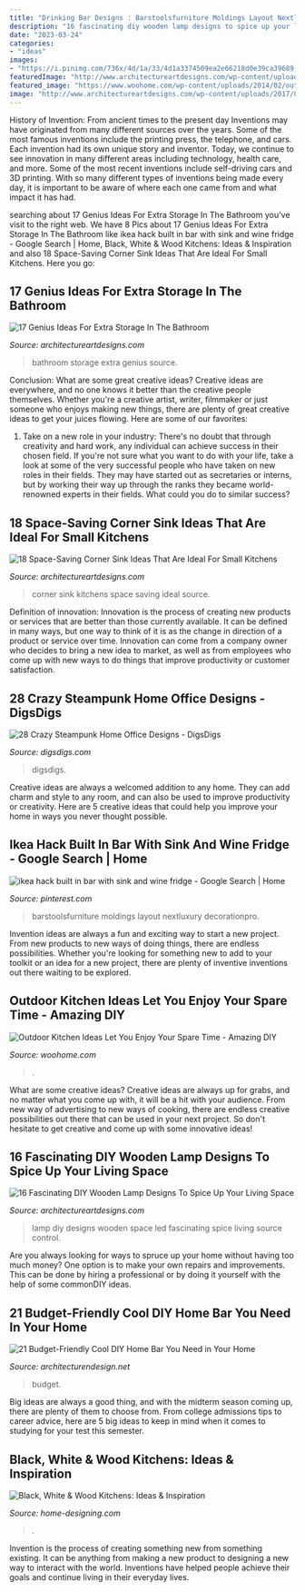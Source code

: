 ```yaml
---
title: "Drinking Bar Designs : Barstoolsfurniture Moldings Layout Nextluxury Decorationpro"
description: "16 fascinating diy wooden lamp designs to spice up your living space"
date: "2023-03-24"
categories:
- "ideas"
images:
- "https://i.pinimg.com/736x/4d/1a/33/4d1a3374509ea2e66218d0e39ca39689.jpg"
featuredImage: "http://www.architectureartdesigns.com/wp-content/uploads/2017/03/7-3.jpg"
featured_image: "https://www.woohome.com/wp-content/uploads/2014/02/outdoor-kitchen-4.jpg"
image: "http://www.architectureartdesigns.com/wp-content/uploads/2017/03/7-3.jpg"
---
```



History of Invention: From ancient times to the present day
Inventions may have originated from many different sources over the years. Some of the most famous inventions include the printing press, the telephone, and cars. Each invention had its own unique story and inventor. Today, we continue to see innovation in many different areas including technology, health care, and more. Some of the most recent inventions include self-driving cars and 3D printing. With so many different types of inventions being made every day, it is important to be aware of where each one came from and what impact it has had.

	

		
searching about 17 Genius Ideas For Extra Storage In The Bathroom you've visit to the right web. We have 8 Pics about 17 Genius Ideas For Extra Storage In The Bathroom like ikea hack built in bar with sink and wine fridge - Google Search | Home, Black, White &amp; Wood Kitchens: Ideas &amp; Inspiration and also 18 Space-Saving Corner Sink Ideas That Are Ideal For Small Kitchens. Here you go:
		
    
## 17 Genius Ideas For Extra Storage In The Bathroom

<img loading=lazy src="http://www.architectureartdesigns.com/wp-content/uploads/2015/09/419.jpg" onerror="this.onerror=null;this.src='https://tse1.mm.bing.net/th?id=OIP.vqyatHacPgkjq2jM14o7FgHaLS&amp;pid=15.1';" alt="17 Genius Ideas For Extra Storage In The Bathroom">

_Source: architectureartdesigns.com_

>bathroom storage extra genius source. 

	

Conclusion: What are some great creative ideas?
Creative ideas are everywhere, and no one knows it better than the creative people themselves. Whether you're a creative artist, writer, filmmaker or just someone who enjoys making new things, there are plenty of great creative ideas to get your juices flowing. Here are some of our favorites: 
1. Take on a new role in your industry: There's no doubt that through creativity and hard work, any individual can achieve success in their chosen field. If you're not sure what you want to do with your life, take a look at some of the very successful people who have taken on new roles in their fields. They may have started out as secretaries or interns, but by working their way up through the ranks they became world-renowned experts in their fields. What could you do to similar success? 


    
## 18 Space-Saving Corner Sink Ideas That Are Ideal For Small Kitchens

<img loading=lazy src="http://www.architectureartdesigns.com/wp-content/uploads/2017/03/7-3.jpg" onerror="this.onerror=null;this.src='https://tse1.mm.bing.net/th?id=OIP.NJ3R0gzDllX822D_QxeIWwHaLD&amp;pid=15.1';" alt="18 Space-Saving Corner Sink Ideas That Are Ideal For Small Kitchens">

_Source: architectureartdesigns.com_

>corner sink kitchens space saving ideal source. 

	

Definition of innovation:
Innovation is the process of creating new products or services that are better than those currently available. It can be defined in many ways, but one way to think of it is as the change in direction of a product or service over time. Innovation can come from a company owner who decides to bring a new idea to market, as well as from employees who come up with new ways to do things that improve productivity or customer satisfaction.

    
## 28 Crazy Steampunk Home Office Designs - DigsDigs

<img loading=lazy src="https://www.digsdigs.com/photos/crazy-steampunk-home-offices-15-554x369.jpg" onerror="this.onerror=null;this.src='https://tse2.mm.bing.net/th?id=OIP.wuDEE0zv70Z1YCg1sb38hgHaE7&amp;pid=15.1';" alt="28 Crazy Steampunk Home Office Designs - DigsDigs">

_Source: digsdigs.com_

>digsdigs. 

	

Creative ideas are always a welcomed addition to any home. They can add charm and style to any room, and can also be used to improve productivity or creativity. Here are 5 creative ideas that could help you improve your home in ways you never thought possible.

    
## Ikea Hack Built In Bar With Sink And Wine Fridge - Google Search | Home

<img loading=lazy src="https://i.pinimg.com/736x/4d/1a/33/4d1a3374509ea2e66218d0e39ca39689.jpg" onerror="this.onerror=null;this.src='https://tse4.mm.bing.net/th?id=OIP.zcsySQRp_iQvdR1lELsWIAHaK5&amp;pid=15.1';" alt="ikea hack built in bar with sink and wine fridge - Google Search | Home">

_Source: pinterest.com_

>barstoolsfurniture moldings layout nextluxury decorationpro. 

	

Invention ideas are always a fun and exciting way to start a new project. From new products to new ways of doing things, there are endless possibilities. Whether you're looking for something new to add to your toolkit or an idea for a new project, there are plenty of inventive inventions out there waiting to be explored.

    
## Outdoor Kitchen Ideas Let You Enjoy Your Spare Time - Amazing DIY

<img loading=lazy src="https://www.woohome.com/wp-content/uploads/2014/02/outdoor-kitchen-4.jpg" onerror="this.onerror=null;this.src='https://tse1.mm.bing.net/th?id=OIP.jcxSXCNgDdbCiHqAuxVTmAHaKe&amp;pid=15.1';" alt="Outdoor Kitchen Ideas Let You Enjoy Your Spare Time - Amazing DIY">

_Source: woohome.com_

>. 

	

What are some creative ideas?
Creative ideas are always up for grabs, and no matter what you come up with, it will be a hit with your audience. From new way of advertising to new ways of cooking, there are endless creative possibilities out there that can be used in your next project. So don't hesitate to get creative and come up with some innovative ideas!

    
## 16 Fascinating DIY Wooden Lamp Designs To Spice Up Your Living Space

<img loading=lazy src="https://www.architectureartdesigns.com/wp-content/uploads/2016/09/10-37-630x630.jpg" onerror="this.onerror=null;this.src='https://tse2.mm.bing.net/th?id=OIP.xOu0V-i7QhSlvzAi6F-TMAHaHa&amp;pid=15.1';" alt="16 Fascinating DIY Wooden Lamp Designs To Spice Up Your Living Space">

_Source: architectureartdesigns.com_

>lamp diy designs wooden space led fascinating spice living source control. 

	

Are you always looking for ways to spruce up your home without having too much money? One option is to make your own repairs and improvements. This can be done by hiring a professional or by doing it yourself with the help of some commonDIY ideas.

    
## 21 Budget-Friendly Cool DIY Home Bar You Need In Your Home

<img loading=lazy src="https://cdn.architecturendesign.net/wp-content/uploads/2015/04/AD-DIY-Home-Bar-6.jpg" onerror="this.onerror=null;this.src='https://tse3.mm.bing.net/th?id=OIP.bGJ3_jaWKBVH1ZISDE3eVAHaOh&amp;pid=15.1';" alt="21 Budget-Friendly Cool DIY Home Bar You Need in Your Home">

_Source: architecturendesign.net_

>budget. 

	

Big ideas are always a good thing, and with the midterm season coming up, there are plenty of them to choose from. From college admissions tips to career advice, here are 5 big ideas to keep in mind when it comes to studying for your test this semester.

    
## Black, White &amp; Wood Kitchens: Ideas &amp; Inspiration

<img loading=lazy src="http://cdn.home-designing.com/wp-content/uploads/2015/08/modern-breakfast-bar-1024x723.jpg" onerror="this.onerror=null;this.src='https://tse1.mm.bing.net/th?id=OIP.1KQWmyWhtahSXsEcT1jafwHaFO&amp;pid=15.1';" alt="Black, White &amp; Wood Kitchens: Ideas &amp; Inspiration">

_Source: home-designing.com_

>. 

	

Invention is the process of creating something new from something existing. It can be anything from making a new product to designing a new way to interact with the world. Inventions have helped people achieve their goals and continue living in their everyday lives.

